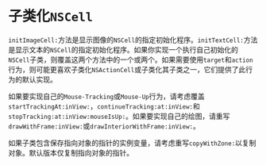# 子类化`NSCell`

`initImageCell:`方法是显示图像的`NSCell`的指定初始化程序。`initTextCell:`方法是显示文本的`NSCell`的指定初始化程序。如果你实现一个执行自己初始化的`NSCell`子类，则覆盖这两个方法中的一个或两个。如果需要使用`target`和`action`行为，则可能更喜欢子类化`NSActionCell`或子类化其子类之一，它们提供了此行为的默认实现。

如果要实现自己的`Mouse-Tracking`或`Mouse-Up`行为，请考虑覆盖`startTrackingAt:inView:`，`continueTracking:at:inView:`和`stopTracking:at:inView:mouseIsUp:`。如果要实现自己的绘图，请重写`drawWithFrame:inView:`或`drawInteriorWithFrame:inView:`。

如果子类包含保存指向对象的指针的实例变量，请考虑重写`copyWithZone:`以复制对象。默认版本仅复制指向对象的指针。
